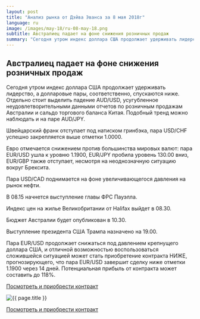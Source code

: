 ```yaml
---
layout: post
title: "Анализ рынка от Дэйва Эванса за 8 мая 2018г"
language: ru
image: /images/may-18/ru-08-may-18.png
subtitle: Австралиец падает на фоне снижения розничных продаж
summary: "Сегодня утром индекс доллара США продолжает удерживать лидерство, а долларовые пары, соответственно, спускаются ниже. Отдельно стоит выделить падение AUD/USD, усугубленное неудовлетворительными данными отчетов по розничным продажам Австралии и сальдо торгового баланса Китая"
---
```

##  Австралиец падает на фоне снижения розничных продаж

Сегодня утром индекс доллара США продолжает удерживать лидерство, а долларовые пары, соответственно, спускаются ниже. Отдельно стоит выделить падение AUD/USD, усугубленное неудовлетворительными данными отчетов по розничным продажам Австралии и сальдо торгового баланса Китая. Подобный тренд можно наблюдать и на паре AUD/JPY.

Швейцарский франк отступает под натиском гринбэка, пара USD/CHF успешно закрепляется выше отметки 1.0000.

Евро отмечается снижением против большинства мировых валют: пара EUR/USD ушла к уровню 1.1900, EUR/JPY пробила уровень 130.00 вниз, EUR/GBP также отступает, несмотря на неоднозначную ситуацию вокруг Брексита.

Пара USD/CAD поднимается на фоне увеличивающегося давления на рынок нефти.
 
 
В 08.15 начнется выступление главы ФРС Пауэлла.

Индекс цен на жилье Великобритании от Halifax выйдет в 08.30.

Бюджет Австралии будет опубликован в 10.30.

Выступление президента США Трампа назначено на 19.00.
 
 
Пара EUR/USD продолжает снижаться под давлением крепнущего доллара США, и отличной возможностью воспользоваться сложившейся ситуацией может стать приобретение контракта НИЖЕ, прогнозирующего, что пара EUR/USD завершит сделку ниже отметки 1.1900 через 14 дней. Потенциальная прибыль от контракта может составить до 118%.

<a href="http://record.binary.com/_bivVDfg8lHux76XffYA0JmNd7ZgqdRLk/1/market=forex&underlying=frxEURUSD&formname=higherlower&duration_amount=14&duration_units=d&amount=10&amount_type=payout&expiry_type=duration&barrier=1.19" target="_blank">Посмотреть и приобрести контракт</a>

<img src="{{ site.url }}/images/may-18/ru-08-may-18.png" alt="{{ page.title }}"  title="{{ page.title }}">

<a href="%LINK%%?https://www.binary.com/d/trade.cgi?market=forex&underlying=frxEURUSD&formname=higherlower&duration_amount=14&duration_units=d&amount=10&amount_type=payout&expiry_type=duration&barrier=1.19" target="_blank">Посмотреть и приобрести контракт</a>
